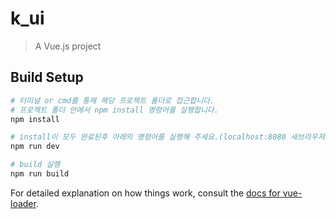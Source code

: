 # k_ui

> A Vue.js project

## Build Setup

``` bash
# 터미널 or cmd를 통해 해당 프로젝트 폴더로 접근합니다.
# 프로젝트 폴더 안에서 npm install 명령어를 실행합니다.
npm install

# install이 모두 완료된후 아래의 명령어를 실행해 주세요.(localhost:8080 새브라우져가 열립니다.)
npm run dev

# build 실행
npm run build
```

For detailed explanation on how things work, consult the [docs for vue-loader](http://vuejs.github.io/vue-loader).
